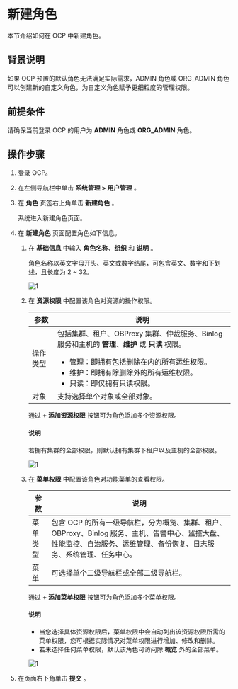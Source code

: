 # 新建角色

本节介绍如何在 OCP 中新建角色。

## 背景说明

如果 OCP 预置的默认角色无法满足实际需求，ADMIN 角色或 ORG_ADMIN 角色可以创建新的自定义角色，为自定义角色赋予更细粒度的管理权限。

## 前提条件

请确保当前登录 OCP 的用户为 **ADMIN** 角色或 **ORG_ADMIN** 角色。

## 操作步骤

1. 登录 OCP。

2. 在左侧导航栏中单击 **系统管理 > 用户管理** 。

3. 在 **角色** 页签右上角单击 **新建角色** 。

   系统进入新建角色页面。

4. 在 **新建角色** 页面配置角色如下信息。

   1. 在 **基础信息** 中输入 **角色名称**、**组织** 和 **说明** 。

      角色名称以英文字母开头、英文或数字结尾，可包含英文、数字和下划线，且长度为 2 \~ 32。

      ![1](https://obbusiness-private.oss-cn-shanghai.aliyuncs.com/doc/img/ocp/434/12091547.png)

   2. 在 **资源权限** 中配置该角色对资源的操作权限。

      | 参数  |  说明  |
      |-------|--------|
      | 操作类型 | 包括集群、租户、OBProxy 集群、仲裁服务、Binlog 服务和主机的 **管理**、**维护** 或 **只读** 权限。<ul><li>管理：即拥有包括删除在内的所有运维权限。</li><li>维护：即拥有除删除外的所有运维权限。</li><li>只读：即仅拥有只读权限。</li></ul>      |
      | 对象  | 支持选择单个对象或全部对象。  |

      通过 **+ 添加资源权限** 按钮可为角色添加多个资源权限。

      <main id="notice" type='explain'>
      <h4>说明</h4>
      <p>若拥有集群的全部权限，则默认拥有集群下租户以及主机的全部权限。</p>
      </main>

      ![1](https://obbusiness-private.oss-cn-shanghai.aliyuncs.com/doc/img/ocp/434/12091551.png)

   3. 在 **菜单权限** 中配置该角色对功能菜单的查看权限。

      | 参数  |  说明  |
      |-------|--------|
      | 菜单类型 | 包含 OCP 的所有一级导航栏，分为概览、集群、租户、OBProxy、Binlog 服务、主机、告警中心、监控大盘、性能监控、自治服务、运维管理、备份恢复、日志服务、系统管理、任务中心。    |
      | 菜单  | 可选择单个二级导航栏或全部二级导航栏。  |

      通过 **+ 添加菜单权限** 按钮可为角色添加多个菜单权限。

      <main id="notice" type='explain'>
      <h4>说明</h4>
      <p><ul><li>当您选择具体资源权限后，菜单权限中会自动列出该资源权限所需的菜单权限，您可根据实际情况对菜单权限进行增加、修改和删除。</li><li>若未选择任何菜单权限，默认该角色可访问除 <b>概览</b> 外的全部菜单。</li></ul></p>
      </main>

      ![1](https://obbusiness-private.oss-cn-shanghai.aliyuncs.com/doc/img/ocp/434/12091640.png)

5. 在页面右下角单击 **提交** 。
